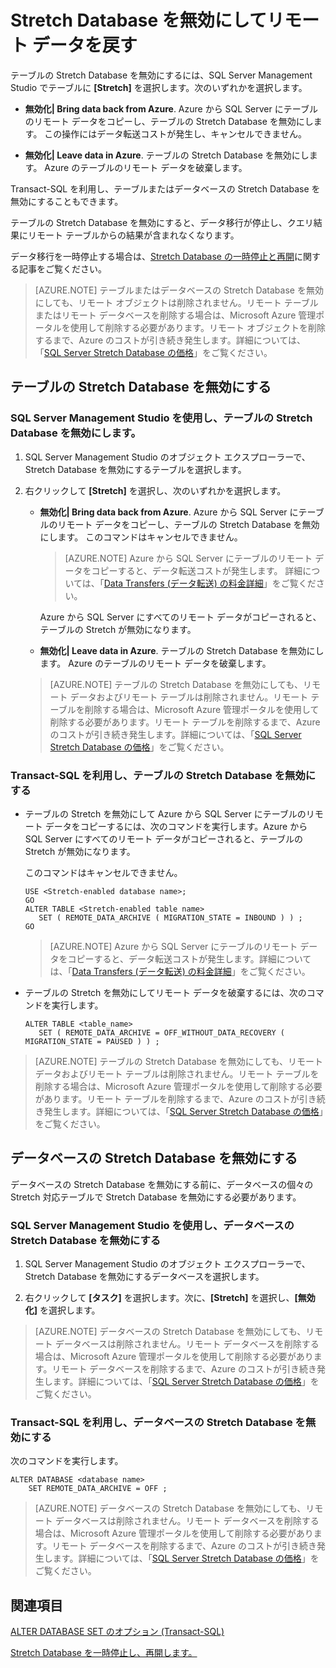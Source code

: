 <properties
	pageTitle="Stretch Database を無効にしてリモート データを戻す | Microsoft Azure"
	description="テーブルの Stretch Database を無効にし、必要に応じてリモート データを戻す方法について説明します。"
	services="sql-server-stretch-database"
	documentationCenter=""
	authors="douglaslMS"
	manager=""
	editor=""/>

<tags
	ms.service="sql-server-stretch-database"
	ms.workload="data-management"
	ms.tgt_pltfrm="na"
	ms.devlang="na"
	ms.topic="article"
	ms.date="08/05/2016"
	ms.author="douglasl"/>

# Stretch Database を無効にしてリモート データを戻す

テーブルの Stretch Database を無効にするには、SQL Server Management Studio でテーブルに **[Stretch]** を選択します。次のいずれかを選択します。

-   **無効化| Bring data back from Azure**. Azure から SQL Server にテーブルのリモート データをコピーし、テーブルの Stretch Database を無効にします。 この操作にはデータ転送コストが発生し、キャンセルできません。

-   **無効化| Leave data in Azure**. テーブルの Stretch Database を無効にします。  Azure のテーブルのリモート データを破棄します。

Transact-SQL を利用し、テーブルまたはデータベースの Stretch Database を無効にすることもできます。

テーブルの Stretch Database を無効にすると、データ移行が停止し、クエリ結果にリモート テーブルからの結果が含まれなくなります。

データ移行を一時停止する場合は、[Stretch Database の一時停止と再開](sql-server-stretch-database-pause.md)に関する記事をご覧ください。

>   [AZURE.NOTE] テーブルまたはデータベースの Stretch Database を無効にしても、リモート オブジェクトは削除されません。リモート テーブルまたはリモート データベースを削除する場合は、Microsoft Azure 管理ポータルを使用して削除する必要があります。リモート オブジェクトを削除するまで、Azure のコストが引き続き発生します。詳細については、「[SQL Server Stretch Database の価格](https://azure.microsoft.com/pricing/details/sql-server-stretch-database/)」をご覧ください。

## テーブルの Stretch Database を無効にする

### SQL Server Management Studio を使用し、テーブルの Stretch Database を無効にします。

1.  SQL Server Management Studio のオブジェクト エクスプローラーで、Stretch Database を無効にするテーブルを選択します。

2.  右クリックして **[Stretch]** を選択し、次のいずれかを選択します。

    -   **無効化| Bring data back from Azure**. Azure から SQL Server にテーブルのリモート データをコピーし、テーブルの Stretch Database を無効にします。 このコマンドはキャンセルできません。

        >   [AZURE.NOTE] Azure から SQL Server にテーブルのリモート データをコピーすると、データ転送コストが発生します。 詳細については、「[Data Transfers (データ転送) の料金詳細](https://azure.microsoft.com/pricing/details/data-transfers/)」をご覧ください。

        Azure から SQL Server にすべてのリモート データがコピーされると、テーブルの Stretch が無効になります。

    -   **無効化| Leave data in Azure**. テーブルの Stretch Database を無効にします。  Azure のテーブルのリモート データを破棄します。

    >   [AZURE.NOTE] テーブルの Stretch Database を無効にしても、リモート データおよびリモート テーブルは削除されません。リモート テーブルを削除する場合は、Microsoft Azure 管理ポータルを使用して削除する必要があります。リモート テーブルを削除するまで、Azure のコストが引き続き発生します。詳細については、「[SQL Server Stretch Database の価格](https://azure.microsoft.com/pricing/details/sql-server-stretch-database/)」をご覧ください。

### Transact-SQL を利用し、テーブルの Stretch Database を無効にする

-   テーブルの Stretch を無効にして Azure から SQL Server にテーブルのリモート データをコピーするには、次のコマンドを実行します。Azure から SQL Server にすべてのリモート データがコピーされると、テーブルの Stretch が無効になります。

    このコマンドはキャンセルできません。

    ```tsql
	USE <Stretch-enabled database name>;
    GO
    ALTER TABLE <Stretch-enabled table name>  
       SET ( REMOTE_DATA_ARCHIVE ( MIGRATION_STATE = INBOUND ) ) ;
    GO
    ```
    >   [AZURE.NOTE] Azure から SQL Server にテーブルのリモート データをコピーすると、データ転送コストが発生します。詳細については、「[Data Transfers (データ転送) の料金詳細](https://azure.microsoft.com/pricing/details/data-transfers/)」をご覧ください。

-   テーブルの Stretch を無効にしてリモート データを破棄するには、次のコマンドを実行します。

    ```tsql
    ALTER TABLE <table_name>
       SET ( REMOTE_DATA_ARCHIVE = OFF_WITHOUT_DATA_RECOVERY ( MIGRATION_STATE = PAUSED ) ) ;
    ```

>   [AZURE.NOTE] テーブルの Stretch Database を無効にしても、リモート データおよびリモート テーブルは削除されません。リモート テーブルを削除する場合は、Microsoft Azure 管理ポータルを使用して削除する必要があります。リモート テーブルを削除するまで、Azure のコストが引き続き発生します。詳細については、「[SQL Server Stretch Database の価格](https://azure.microsoft.com/pricing/details/sql-server-stretch-database/)」をご覧ください。

## データベースの Stretch Database を無効にする
データベースの Stretch Database を無効にする前に、データベースの個々の Stretch 対応テーブルで Stretch Database を無効にする必要があります。

### SQL Server Management Studio を使用し、データベースの Stretch Database を無効にする

1.  SQL Server Management Studio のオブジェクト エクスプローラーで、Stretch Database を無効にするデータベースを選択します。

2.  右クリックして **[タスク]** を選択します。次に、**[Stretch]** を選択し、**[無効化]** を選択します。

>   [AZURE.NOTE] データベースの Stretch Database を無効にしても、リモート データベースは削除されません。リモート データベースを削除する場合は、Microsoft Azure 管理ポータルを使用して削除する必要があります。リモート データベースを削除するまで、Azure のコストが引き続き発生します。詳細については、「[SQL Server Stretch Database の価格](https://azure.microsoft.com/pricing/details/sql-server-stretch-database/)」をご覧ください。

### Transact-SQL を利用し、データベースの Stretch Database を無効にする
次のコマンドを実行します。

```tsql
ALTER DATABASE <database name>
    SET REMOTE_DATA_ARCHIVE = OFF ;
```

>   [AZURE.NOTE] データベースの Stretch Database を無効にしても、リモート データベースは削除されません。リモート データベースを削除する場合は、Microsoft Azure 管理ポータルを使用して削除する必要があります。リモート データベースを削除するまで、Azure のコストが引き続き発生します。詳細については、「[SQL Server Stretch Database の価格](https://azure.microsoft.com/pricing/details/sql-server-stretch-database/)」をご覧ください。

## 関連項目

[ALTER DATABASE SET のオプション (Transact-SQL)](https://msdn.microsoft.com/library/bb522682.aspx)

[Stretch Database を一時停止し、再開します。](sql-server-stretch-database-pause.md)

<!---HONumber=AcomDC_0810_2016-->
